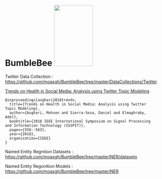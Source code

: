 # BumbleBee <img src="https://user-images.githubusercontent.com/25641555/76114333-d7a63480-5fb3-11ea-96e1-8d2ff27c4a7f.png" width="128" height="200" /> 

Twitter Data Collection : https://github.com/moasgh/BumbleBee/tree/master/DataCollections/Twitter

[Trends on Health in Social Media: Analysis using Twitter Topic Modeling](https://www.researchgate.net/profile/Mohsen_Asghari5/publication/331205903_Trends_on_Health_in_Social_Media_Analysis_using_Twitter_Topic_Modeling/links/5c75529e299bf1268d28248f/Trends-on-Health-in-Social-Media-Analysis-using-Twitter-Topic-Modeling.pdf)
```
@inproceedings{asghari2018trends,
  title={Trends on Health in Social Media: Analysis using Twitter Topic Modeling},
  author={Asghari, Mohsen and Sierra-Sosa, Daniel and Elmaghraby, Adel},
  booktitle={2018 IEEE International Symposium on Signal Processing and Information Technology (ISSPIT)},
  pages={558--563},
  year={2018},
  organization={IEEE}
}
```

Named Entity Regnition Datasets : https://github.com/moasgh/BumbleBee/tree/master/NER/datasets

Named Entity Regonition Models : https://github.com/moasgh/BumbleBee/tree/master/NER
